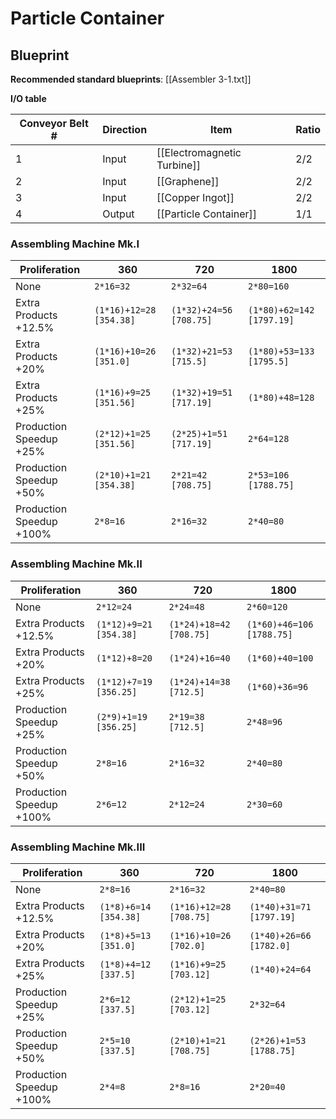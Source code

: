 # Particle Container

## Blueprint

**Recommended standard blueprints**: [[Assembler 3-1.txt]]

**I/O table**

| Conveyor Belt # | Direction | Item                        | Ratio |
| --------------- | --------- | --------------------------- | ----- |
| 1               | Input     | [[Electromagnetic Turbine]] | 2/2   |
| 2               | Input     | [[Graphene]]                | 2/2   |
| 3               | Input     | [[Copper Ingot]]            | 2/2   |
| 4               | Output    | [[Particle Container]]      | 1/1   |

### Assembling Machine Mk.I

| Proliferation            | 360                     | 720                     | 1800                      |
| ------------------------ | ----------------------- | ----------------------- | ------------------------- |
| None                     | `2*16=32`               | `2*32=64`               | `2*80=160`                |
| Extra Products +12.5%    | `(1*16)+12=28 [354.38]` | `(1*32)+24=56 [708.75]` | `(1*80)+62=142 [1797.19]` |
| Extra Products +20%      | `(1*16)+10=26 [351.0]`  | `(1*32)+21=53 [715.5]`  | `(1*80)+53=133 [1795.5]`  |
| Extra Products +25%      | `(1*16)+9=25 [351.56]`  | `(1*32)+19=51 [717.19]` | `(1*80)+48=128`           |
| Production Speedup +25%  | `(2*12)+1=25 [351.56]`  | `(2*25)+1=51 [717.19]`  | `2*64=128`                |
| Production Speedup +50%  | `(2*10)+1=21 [354.38]`  | `2*21=42 [708.75]`      | `2*53=106 [1788.75]`      |
| Production Speedup +100% | `2*8=16`                | `2*16=32`               | `2*40=80`                 |

### Assembling Machine Mk.II

| Proliferation            | 360                    | 720                     | 1800                      |
| ------------------------ | ---------------------- | ----------------------- | ------------------------- |
| None                     | `2*12=24`              | `2*24=48`               | `2*60=120`                |
| Extra Products +12.5%    | `(1*12)+9=21 [354.38]` | `(1*24)+18=42 [708.75]` | `(1*60)+46=106 [1788.75]` |
| Extra Products +20%      | `(1*12)+8=20`          | `(1*24)+16=40`          | `(1*60)+40=100`           |
| Extra Products +25%      | `(1*12)+7=19 [356.25]` | `(1*24)+14=38 [712.5]`  | `(1*60)+36=96`            |
| Production Speedup +25%  | `(2*9)+1=19 [356.25]`  | `2*19=38 [712.5]`       | `2*48=96`                 |
| Production Speedup +50%  | `2*8=16`               | `2*16=32`               | `2*40=80`                 |
| Production Speedup +100% | `2*6=12`               | `2*12=24`               | `2*30=60`                 |

### Assembling Machine Mk.III

| Proliferation            | 360                   | 720                     | 1800                     |
| ------------------------ | --------------------- | ----------------------- | ------------------------ |
| None                     | `2*8=16`              | `2*16=32`               | `2*40=80`                |
| Extra Products +12.5%    | `(1*8)+6=14 [354.38]` | `(1*16)+12=28 [708.75]` | `(1*40)+31=71 [1797.19]` |
| Extra Products +20%      | `(1*8)+5=13 [351.0]`  | `(1*16)+10=26 [702.0]`  | `(1*40)+26=66 [1782.0]`  |
| Extra Products +25%      | `(1*8)+4=12 [337.5]`  | `(1*16)+9=25 [703.12]`  | `(1*40)+24=64`           |
| Production Speedup +25%  | `2*6=12 [337.5]`      | `(2*12)+1=25 [703.12]`  | `2*32=64`                |
| Production Speedup +50%  | `2*5=10 [337.5]`      | `(2*10)+1=21 [708.75]`  | `(2*26)+1=53 [1788.75]`  |
| Production Speedup +100% | `2*4=8`               | `2*8=16`                | `2*20=40`                |
